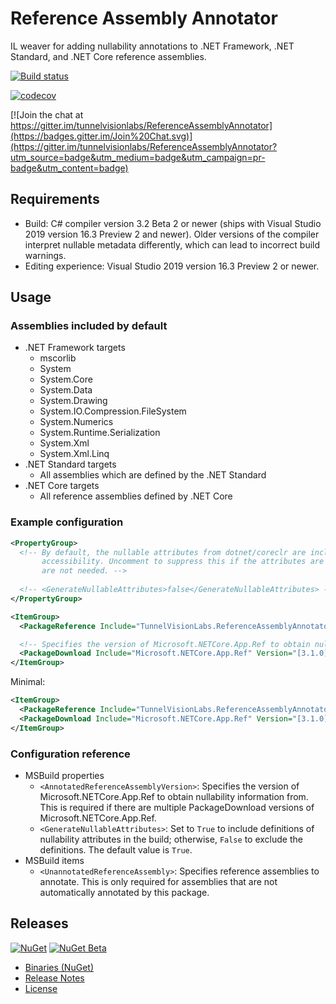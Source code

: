 ﻿# Reference Assembly Annotator

IL weaver for adding nullability annotations to .NET Framework, .NET Standard, and .NET Core reference assemblies.

[![Build status](https://ci.appveyor.com/api/projects/status/pikrerggo7mi7dy5/branch/master?svg=true)](https://ci.appveyor.com/project/sharwell/referenceassemblyannotator/branch/master)

[![codecov](https://codecov.io/gh/tunnelvisionlabs/ReferenceAssemblyAnnotator/branch/master/graph/badge.svg)](https://codecov.io/gh/tunnelvisionlabs/ReferenceAssemblyAnnotator)

[![Join the chat at https://gitter.im/tunnelvisionlabs/ReferenceAssemblyAnnotator](https://badges.gitter.im/Join%20Chat.svg)](https://gitter.im/tunnelvisionlabs/ReferenceAssemblyAnnotator?utm_source=badge&utm_medium=badge&utm_campaign=pr-badge&utm_content=badge)

## Requirements

* Build: C# compiler version 3.2 Beta 2 or newer (ships with Visual Studio 2019 version 16.3 Preview 2 and newer). Older
  versions of the compiler interpret nullable metadata differently, which can lead to incorrect build warnings.
* Editing experience: Visual Studio 2019 version 16.3 Preview 2 or newer.

## Usage

### Assemblies included by default

* .NET Framework targets
    * mscorlib
    * System
    * System.Core
    * System.Data
    * System.Drawing
    * System.IO.Compression.FileSystem
    * System.Numerics
    * System.Runtime.Serialization
    * System.Xml
    * System.Xml.Linq
* .NET Standard targets
    * All assemblies which are defined by the .NET Standard
* .NET Core targets
    * All reference assemblies defined by .NET Core

### Example configuration

```xml
<PropertyGroup>
  <!-- By default, the nullable attributes from dotnet/coreclr are included as source code with 'internal'
       accessibility. Uncomment to suppress this if the attributes are included from another source and/or
       are not needed. -->
  
  <!-- <GenerateNullableAttributes>false</GenerateNullableAttributes> -->
</PropertyGroup>

<ItemGroup>
  <PackageReference Include="TunnelVisionLabs.ReferenceAssemblyAnnotator" Version="1.0.0-alpha.138" PrivateAssets="all" />

  <!-- Specifies the version of Microsoft.NETCore.App.Ref to obtain nullability information from. -->
  <PackageDownload Include="Microsoft.NETCore.App.Ref" Version="[3.1.0]" />
</ItemGroup>
```

Minimal:

```xml
<ItemGroup>
  <PackageReference Include="TunnelVisionLabs.ReferenceAssemblyAnnotator" Version="1.0.0-alpha.138" PrivateAssets="all" />
  <PackageDownload Include="Microsoft.NETCore.App.Ref" Version="[3.1.0]" />
</ItemGroup>
```

### Configuration reference

* MSBuild properties
    * `<AnnotatedReferenceAssemblyVersion>`: Specifies the version of Microsoft.NETCore.App.Ref to obtain nullability information from. This is required if there are multiple PackageDownload versions of Microsoft.NETCore.App.Ref.
    * `<GenerateNullableAttributes>`: Set to `True` to include definitions of nullability attributes in the build; otherwise, `False` to exclude the definitions. The default value is `True`.
* MSBuild items
    * `<UnannotatedReferenceAssembly>`: Specifies reference assemblies to annotate. This is only required for assemblies that are not automatically annotated by this package.

## Releases

[![NuGet](https://img.shields.io/nuget/v/TunnelVisionLabs.ReferenceAssemblyAnnotator.svg)](https://www.nuget.org/packages/TunnelVisionLabs.ReferenceAssemblyAnnotator) [![NuGet Beta](https://img.shields.io/nuget/vpre/TunnelVisionLabs.ReferenceAssemblyAnnotator.svg)](https://www.nuget.org/packages/TunnelVisionLabs.ReferenceAssemblyAnnotator/absoluteLatest)

* [Binaries (NuGet)](https://www.nuget.org/packages/TunnelVisionLabs.ReferenceAssemblyAnnotator)
* [Release Notes](https://github.com/tunnelvisionlabs/ReferenceAssemblyAnnotator/releases)
* [License](https://github.com/tunnelvisionlabs/ReferenceAssemblyAnnotator/blob/master/LICENSE)
